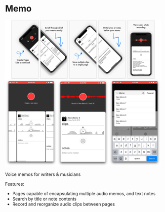 # Memo

![Memo](../../img/memo.png)

Voice memos for writers & musicians

Features:

- Pages capable of encapsulating multiple audio memos, and text notes
- Search by title or note contents
- Record and reorganize audio clips between pages

